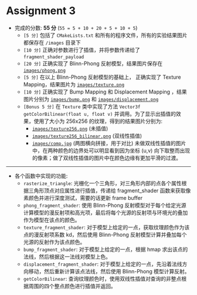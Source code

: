 # Assignment 3

- 完成的分数: **55 分** (`55 = 5 + 10 + 20 + 5 + 10 + 5`)
  - `[5 分]` 包括了 `CMakeLists.txt` 和所有的程序文件，所有的实验结果图片都保存在 `/images` 目录下
  - `[10 分]` 正确对参数进行了插值，并将参数传递给了 `fragment_shader_payload` 
  - `[20 分]` 正确实现了 Blinn-Phong 反射模型，结果图片保存在 [`images/phong.png`](images/phong.png) 
  - `[5 分]` 在以上 Blinn-Phong 反射模型的基础上， 正确实现了 Texture Mapping，结果图片为 [`images/texture.png`](images/texture.png) 
  - `[10 分]` 正确实现了 Bump Mapping 和 Displacement Mapping ，结果图片分别为 [`images/bump.png`](images/bump.png) 和 [`images/displacement.png`](images/displacement.png) 
  - `[Bonus 5 分]` 在 `Texture` 类中实现了方法 `Vector3f getColorBilinear(float u, float v)` 并调用。为了显示出插值的效果，使用了大小为 256x256 的纹理，得到的结果图片分别为: 
    - [`images/texture256.png`](images/texture256.png) (未插值)
    - [`images/texture256_bilinear.png`](images/texture256_bilinear.png) (双线性插值) 
    - [`images/comp.jpg`](images/comp.jpg) (两图横向拼接，用于对比)
      未做双线性插值的图片中，在两种颜色的边界处可以明显看到因为坐标 (u,v) 向下取整而出现的像素；做了双线性插值的图片中在颜色边缘有更加平滑的过渡。

***

- 各个函数中实现的功能: 
  - `rasterize_triangle`: 光栅化一个三角形，对三角形内部的点各个属性根据三角形顶点对应属性进行插值，传递给 fragment_shader 函数来获取像素颜色并进行深度测试，需要的话更新 frame buffer
  - `phong_fragment_shader`: 使用 Blinn-Phong 反射模型对于每个给定光源计算模型的漫反射项和高光项，最后将每个光源的反射项与环境光的叠加作为模型在该点的颜色。
  - `texture_fragment_shader`: 对于模型上给定的一点，获取纹理颜色作为该点的漫反射项系数 kd，然后使用 Blinn-Phong 反射模型计算并叠加每个光源的反射作为该点颜色。
  - `bump_fragment_shader`: 对于模型上给定的一点，根据 hmap 求出该点的法线，然后根据这一法线对模型上色。
  - `displacement_fragment_shader`: 对于模型上给定的一点，先沿着法线方向移动，然后重新计算该点法线，然后使用 Blinn-Phong 模型计算反射。
  - `getColorBilinear`: 查询纹理颜色时，使用双线性插值对查询的非整点根据周围的四个整点颜色进行插值并返回。



